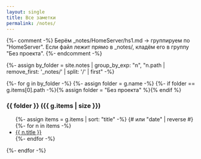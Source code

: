 ```yaml
---
layout: single
title: Все заметки
permalink: /notes/
---
```


{%- comment -%}
Берём _notes/HomeServer/hs1.md → группируем по "HomeServer".
Если файл лежит прямо в _notes/, кладём его в группу "Без проекта".
{%- endcomment -%}

{%- assign by_folder = site.notes
  | group_by_exp: "n", "n.path | remove_first: '_notes/' | split: '/' | first" -%}

{%- for g in by_folder -%}
  {%- assign folder = g.name -%}
  {%- if folder == g.items[0].path -%}{% assign folder = "Без проекта" %}{% endif %}

### {{ folder }} ({{ g.items | size }})

<ul>
{%- assign items = g.items | sort: "title" -%} {# или "date" | reverse #}
{%- for n in items -%}
  <li><a href="{{ n.url | relative_url }}">{{ n.title }}</a></li>
{%- endfor -%}
</ul>

{%- endfor -%}
